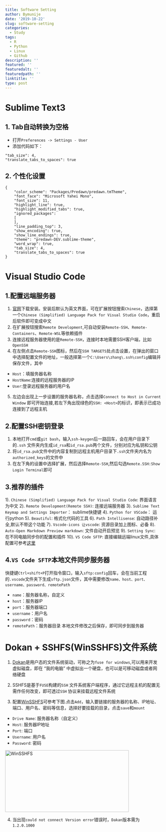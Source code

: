 ```yaml
---
title: Software Setting
author: Bymunije
date: '2019-10-22'
slug: software-setting
categories:
  - Study
tags:
  - R
  - Python
  - Linux
  - Github
description: ''
featured: ''
featuredalt: ''
featuredpath: ''
linktitle: ''
type: post
---
```

# Sublime Text3

## 1. Tab自动转换为空格

- 打开`Preferences -> Settings - User`
- 添加代码如下：
```
"tab_size": 4,
"translate_tabs_to_spaces": true
```

## 2. 个性化设置
```
{
	"color_scheme": "Packages/Predawn/predawn.tmTheme",
	"font_face": "Microsoft Yahei Mono",
	"font_size": 11,
	"highlight_line": true,
	"highlight_modified_tabs": true,
	"ignored_packages":
	[
	],
	"line_padding_top": 3,
	"show_encoding": true,
	"show_line_endings": true,
	"theme": "predawn-DEV.sublime-theme",
	"word_wrap": true,
	"tab_size": 4,
	"translate_tabs_to_spaces": true
}
```

# Visual Studio Code

## 1.配置远端服务器

1. [官网](https://code.visualstudio.com/)下载安装。安装后默认为英文界面，可在扩展按钮搜索`Chinese`，选择第一个`Chinese (Simplified) Language Pack for Visual Studio Code`，重启后软件即可变成中文
2. 在扩展按钮搜索`Remote Development`,可自动安装`Remote-SSH`、`Remote-Containers`、`Remote-WSL`等依赖插件
3. 连接远程服务器使用的是`Remote-SSH`，连接时本地需要SSH客户端，比如`OpenSSH`
4. 在左侧点击`Remote-SSH`图标，然后在`SSH TARGETS`处点击设置，在弹出的窗口中选择配置文件的地址，一般选择第一个`C:\Users\zhang\.ssh\config`编辑并保存文件，其中
- `Host`：填服务器名称
- `HostName`:连接的远程服务器的IP
- `User`:登录远程服务器的用户名
5. 左边会出现上一步设置的服务器名称，点击选择`Connect to Host in Current Window` 即可开始连接,若左下角出现绿色的`SSH: <Host>`的标识，即表示已成功连接到了远程主机

## 2.配置SSH密钥登录
   
1. 本地打开`cmd`或`git bash`，输入`ssh-keygen`后一路回车，会在用户目录下的`.ssh` 文件夹内生成`id_rsa`和`id_rsa.pub`两个文件，分别对应为私钥和公钥
2. 将`id_rsa.pub`文件中的内容复制到远程主机用户目录下`.ssh`文件夹内名为 `authorized_keys`的文件中
3. 在左下角的设置中选择扩展，然后选择`Remote-SSH`,然后勾选`Remote.SSH:Show Login Terminal`即可

## 3.推荐的插件

1). `Chinese (Simplified) Language Pack for Visual Studio Code`: 界面语言为中文
2). `Remote Development(Remote SSH)`: 连接远端服务器
3). `Sublime Text Keymap and Settings Importer`： sublime快捷键
4). `Python for VSCode`： 运行python
5). `Beautiful`: 格式化代码的工具
6). `Path Intellisense`: 自动路径补全,默认不带这个功能
7). `Vscode-icons 让vscode`: 资源目录加上图标、必备
8). `Auto-Open Markdown Preview markdown`: 文件自动开启预览
9). `Setting Sync`: 在不同电脑同步你的配置和插件
10). `VS Code SFTP`: 直接编辑远端linux文件,具体配置可参考[这里](https://www.jianshu.com/p/0724921285d4)

## 4.`VS Code SFTP`本地文件同步服务器

快捷键`Ctrl+shift+P`打开指令窗口，输入`sftp:config`回车，会在当前工程的`.vscode`文件夹下生成`sftp.json`文件，其中需要修改`name、host、port、username、password、remotePath`
- `name`：服务器名称，自定义
- `host`：服务器IP
- `port`：服务器端口
- `username`：用户名
- `password`：密码
- `remotePath`：服务器目录
本地文件修改之后保存，即可同步到服务器

# Dokan + SSHFS(WinSSHFS)文件系统

1. [Dokan](https://github.com/dokan-dev/dokany/releases)是用户态的文件系统驱动，可称之为`fuse for windows`,可以用来开发虚拟磁盘，即在 “我的电脑” 中虚拟出一个硬盘，也可以是可移动磁盘或者网络硬盘

2. SSHFS是基于`FUSE`构建的`SSH` 文件系统客户端程序，通过它远程主机的配置无需作任何改变，即可透过`SSH` 协议来挂载远程文件系统

3. 配置[WinSSHFS](https://github.com/feo-cz/win-sshfs/releases)可参考下图.点击`Add`，输入要链接的服务器的名称、IP地址、端口、用户名、密码等信息，选择好要挂载的目录，点击`save`和`mount`

- `Drive Name`: 服务器名称（自定义）
- `Host`: 服务器IP地址
- `Port`: 端口
- `Username`: 用户名
- `Password`: 密码

<img src="/Study/2019-10-22-software-setting_files/WinSSHFS.jpg" alt="WinSSHFS" width="400px" height="200px"/>

4. 当出现`could not connect Version error`错误时，`Dakan`版本需为`1.2.0.1000`




